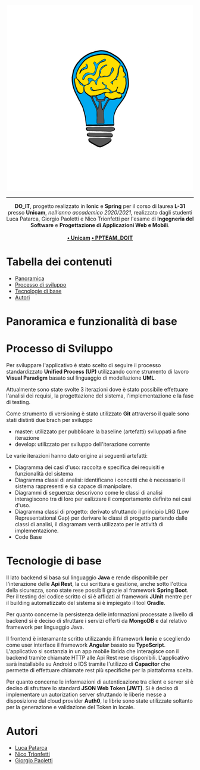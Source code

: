 <p align="center" >
  <img src="/Frontend/resources/icon.png" width="500" height="500">
</p>

---

<p align="center">
    <b>DO_IT</b>, progetto realizzato in <b>Ionic</b> e <b>Spring</b> per il corso di laurea <b>L-31</b> presso <b>Unicam</b>, <i>nell'anno accademico 2020/2021</i>, realizzato dagli studenti Luca Patarca, Giorgio Paoletti e Nico Trionfetti per l'esame di <b>Ingegneria del Software</b> e <b>Progettazione di Applicazioni Web e Mobili</b>.
    <br><br><b>
<a href="https://www.unicam.it/">• Unicam</a>
<a href="https://github.com/trionfettinicoUNICAM/PPTeam_DOIT">• PPTEAM_DOIT</img></a>
</b></p>

# Tabella dei contenuti

- [Panoramica](#panoramica)
- [Processo di sviluppo](#processo)
- [Tecnologie di base](#tecno)
- [Autori](#autori)

# Panoramica e funzionalità di base <a name = "panoramica"></a>

# Processo di Sviluppo<a name = "processo"></a>

Per sviluppare l'applicativo è stato scelto di seguire il processo standardizzato **Unified Process (UP)** utilizzando come strumento di lavoro **Visual Paradigm** basato sul linguaggio di modellazione **UML**.

Attualmente sono state svolte 3 iterazioni dove è stato possibile effettuare l'analisi dei requisi, la progettazione del sistema, l'implementazione e la fase di testing.

Come strumento di versioning è stato utilizzato **Git** attraverso il quale sono stati distinti due brach per sviluppo
- master: utilizzato per pubblicare la baseline (artefatti) sviluppati a fine iterazione
- develop: utilizzato per sviluppo dell'iterazione corrente

Le varie iterazioni hanno dato origine ai seguenti artefatti:
- Diagramma dei casi d'uso: raccolta e specifica dei requisiti e funzionalità del sistema
- Diagramma classi di analisi: identificano i concetti che è necessario il sistema rappresenti e sia capace di manipolare.
- Diagrammi di seguenza: descrivono come le classi di analisi interagiscono tra di loro per ealizzare il comportamento definito nei casi d'uso.
- Diagramma classi di progetto: derivato sfruttando il principio LRG (Low Representational Gap) per derivare le classi di progetto partendo dalle classi di analisi, il diagramam verrà utilizzato per le attività di implementazione.
- Code Base

# Tecnologie di base<a name = "tecno"></a>

Il lato backend si basa sul linguaggio **Java** e rende disponibile per l'interazione delle **Api Rest**, la cui scrittura e gestione, anche sotto l'ottica della sicurezza, sono state rese possibili grazie al framework **Spring Boot**. Per il testing del codice scritto ci si è affidati al framework **JUnit** mentre per il building automatizzato del sistema si è impiegato il tool **Gradle**.

Per quanto concerne la persistenza delle informazioni processate a livello di backend si è deciso di sfruttare i servizi offerti da **MongoDB** e dal relativo framework per linguaggio Java.

Il frontend è interamante scritto utilizzando il framework **Ionic** e scegliendo come user interface il framework **Angular** basato su **TypeScript**. L'applicativo si sostanzia in un app mobile Ibrida che interagisce con il backend tramite chiamate HTTP alle Api Rest rese disponibili. 
L'applicativo sarà installabile su Android o IOS tramite l'utilizzo di **Capacitor** che permette di effettuare chiamate rest più specifiche per la piattaforma scelta.

Per quanto concerne le informazioni di autenticazione tra client e server si è deciso di sfruttare lo standard **JSON Web Token (JWT)**. 
Si è deciso di implementare un autorization server sfruttando le liberie messe a disposizione dal cloud provider **Auth0**, le librie sono state utilizzate soltanto per la generazione e validazione del Token in locale.

# Autori <a name = "autori"></a>

- [Luca Patarca](https://github.com/LucaPatarca)
- [Nico Trionfetti](https://github.com/trionfettinicoUNICAM)
- [Giorgio Paoletti](https://github.com/GiorgioPaoletti-Unicam)
